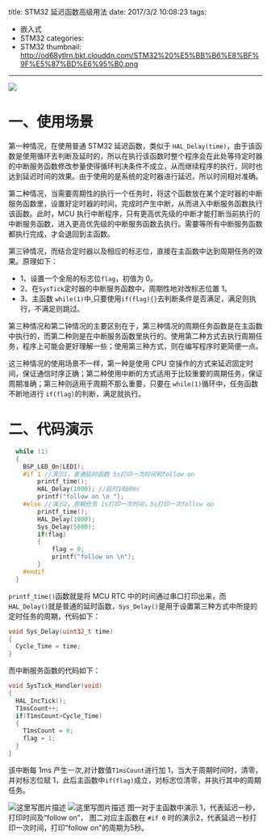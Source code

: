 title: STM32 延迟函数高级用法
date: 2017/3/2 10:08:23
tags:
- 嵌入式
- STM32
categories:
- STM32
thumbnail: http://od68ytlrn.bkt.clouddn.com/STM32%20%E5%BB%B6%E8%BF%9F%E5%87%BD%E6%95%B0.png
---


![](http://od68ytlrn.bkt.clouddn.com/STM32%20%E5%BB%B6%E8%BF%9F%E5%87%BD%E6%95%B0.png)

<!-- more -->

# 一、使用场景

第一种情况，在使用普通 STM32 延迟函数，类似于 `HAL_Delay(time)`，由于该函数是使用循环去判断及延时的，所以在执行该函数时整个程序会在此处等待定时器的中断服务函数修改参量使得循环判决条件不成立，从而继续程序的执行，同时也达到延迟时间的效果。由于使用的是系统的定时器进行延迟，所以时间相对准确。

第二种情况，当需要周期性的执行一个任务时，将这个函数放在某个定时器的中断服务函数里，设置好定时器的时间，完成时产生中断，从而进入中断服务函数执行该函数。此时，MCU 执行中断程序，只有更高优先级的中断才能打断当前执行的中断服务函数，进入更高优先级的中断服务函数去执行。需要等所有中断服务函数都执行完成，才会退回到主函数。

第三钟情况，而结合定时器以及相应的标志位，直接在主函数中达到周期任务的效果。原理如下：

- 1、设置一个全局的标志位`flag`，初值为 0。
- 2、在`SysTick`定时器的中断服务函数中，周期性地对改标志位置 1。
- 3、主函数  `while(1)`中,只要使用`if(flag){}`去判断条件是否满足，满足则执行，不满足则跳过。

第三种情况和第二钟情况的主要区别在于，第三种情况的周期任务函数是在主函数中执行的，而第二种则是在中断服务函数里执行的。使用第二种方式去执行周期任务，程序上可能会更好理解一些；使用第三种方式，则在编写程序时更简便一点。

这三种情况的使用场景不一样，第一种是使用 CPU 空操作的方式来延迟固定时间，保证通信时序正确；第二种使用中断的方式适用于比较重要的周期任务，保证周期准确；第三种则适用于周期不那么重要，只要在 `while(1)`循环中，任务函数不断地进行 `if(flag)`的判断，满足就执行。

# 二、代码演示

```c
  while (1)
  { 
    BSP_LED_On(LED1);
	#if 1 //演示1，普通延时函数 5s打印一次时间和follow on
  		printf_time();
    	HAL_Delay(1000); //延时1000ms
    	printf("follow on \n ");
	#else //演示2，周期任务 1s打印一次时间，5s打印一次follow on
		printf_time();
    	HAL_Delay(1000);
		Sys_Delay(5000);
		if(flag)
		{
			flag = 0;
			printf("follow on \n");
		}		
    #endif
  }
```

`printf_time()`函数就是将 MCU RTC 中的时间通过串口打印出来，而`HAL_Delay()`就是普通的延时函数，`Sys_Delay()`是用于设置第三种方式中所提的定时任务的周期，代码如下：

```c
void Sys_Delay(uint32_t time)
{
  Cycle_Time = time;
}
```

而中断服务函数的代码如下：

```c
void SysTick_Handler(void)
{
  HAL_IncTick();
  T1msCount++;
  if(T1msCount>Cycle_Time)
  {
    T1msCount = 0;
	flag = 1;			
  }
}
```

该中断每 1ms 产生一次,对计数值`T1msCount`进行加 1，当大于周期时间时，清零，并对标志位赋 1，此后主函数中`if(flag)`成立，对标志位清零，并执行其中的周期任务。


![这里写图片描述](http://p7tst3obo.bkt.clouddn.com/20170301203955373?imageView2/0/interlace/1/q/100|watermark/2/text/Y3lhbmcudGVjaA==/font/Y29uc29sYXM=/fontsize/720/fill/I0Q0RUVGMQ==/dissolve/69/gravity/SouthEast/dx/10/dy/10)
![这里写图片描述](http://p7tst3obo.bkt.clouddn.com/20170301204043655?imageView2/0/interlace/1/q/100|watermark/2/text/Y3lhbmcudGVjaA==/font/Y29uc29sYXM=/fontsize/720/fill/I0Q0RUVGMQ==/dissolve/69/gravity/SouthEast/dx/10/dy/10)
图一对于主函数中演示 1，代表延迟一秒，打印时间及“follow on”，
图二对应主函数在 `#if 0` 时的演示2，代表延迟一秒打印一次时间，打印"follow on"的周期为5秒。
